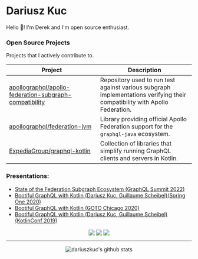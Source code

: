 # Dariusz Kuc

Hello :wave:! I'm Derek and I'm open source enthusiast.

### Open Source Projects

Projects that I actively contribute to.

| Project  | Description |
| -------- | ----------- |
| [apollographql/apollo-federation-subgraph-compatibility](https://github.com/apollographql/apollo-federation-subgraph-compatibility) | Repository used to run test against various subgraph implementations verifying their compatibility with Apollo Federation. |
| [apollographql/federation-jvm](https://github.com/apollographql/federation-jvm) | Library providing official Apollo Federation support for the `graphql-java` ecosystem. |
| [ExpediaGroup/graphql-kotlin](https://github.com/ExpediaGroup/graphql-kotlin) | Collection of libraries that simplify running GraphQL clients and servers in Kotlin. |

### Presentations:

* [State of the Federation Subgraph Ecosystem (GraphQL Summit 2022)](https://www.apollographql.com/events/virtual-event/graphql-summit-october-2022/state-of-the-federation-subgraph-ecosystem/)
* [Bootiful GraphQL with Kotlin (Dariusz Kuc, Guillaume Scheibel)(Spring One 2020)](https://www.youtube.com/watch?v=t9He4vHZC24)
* [Bootiful GraphQL with Kotlin (GOTO Chicago 2020)](https://www.youtube.com/watch?v=1siPT1pTXFU)
* [Bootiful GraphQL with Kotlin (Dariusz Kuc, Guillaume Scheibel)(KotlinConf 2019)](https://www.youtube.com/watch?v=7YJyPXjLdug&index=25)

<p align="center">
  <a href="https://twitter.com/darek_kuc"><img align="center" src="https://img.shields.io/badge/twitter-%231DA1F2.svg?&style=for-the-badge&logo=twitter&logoColor=white"/></a>
  <a href="https://www.linkedin.com/in/dkuc/"><img align="center" src="https://img.shields.io/badge/linkedin-%230077B5.svg?&style=for-the-badge&logo=linkedin&logoColor=white" /></a>
  <a href="https://medium.com/@dariuszkuc"><img align="center" src="https://img.shields.io/badge/Medium-12100E?style=for-the-badge&logo=medium&logoColor=white"></a>
</p>

----

<p align="center">
  <img src="https://github-readme-stats.vercel.app/api?username=dariuszkuc&show_icons=true&theme=algolia&count_private=true&hide=stars" alt="dariuszkuc's github stats">
</p>

